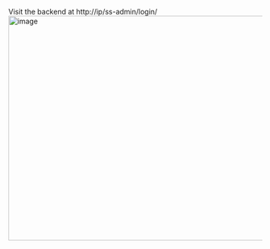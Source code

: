 Visit the backend at http://ip/ss-admin/login/
<img width="693" height="446" alt="image" src="https://github.com/user-attachments/assets/86917f27-4e55-47cb-9bb3-db5e7202477f" />

